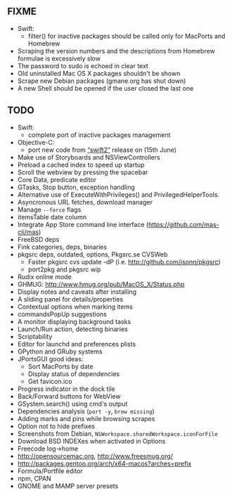 FIXME
-----

* Swift:
  - filter() for inactive packages should be called only for MacPorts and Homebrew
* Scraping the version numbers and the descriptions from Homebrew formulae is excessively slow
* The password to sudo is echoed in clear text
* Old uninstalled Mac OS X packages shouldn't be shown
* Scrape new Debian packages (gmane.org has shut down)
* A new Shell should be opened if the user closed the last one


TODO
----

* Swift:
  - complete port of inactive packages management
* Objective-C:
  - port new code from [“swift2”](https://github.com/gui-dos/Guigna/releases/tag/swift2)
    release on (15th June)
* Make use of Storyboards and NSViewControllers
* Preload a cached index to speed up startup
* Scroll the webview by pressing the spacebar
* Core Data, predicate editor
* GTasks, Stop button, exception handling
* Alternative use of ExecuteWithPrivileges() and PrivilegedHelperTools.
* Asyncronous URL fetches, download manager
* Manage `--force` flags
* itemsTable date column
* Integrate App Store command line interface (https://github.com/mas-cli/mas)
* FreeBSD deps
* Fink categories, deps, binaries
* pkgsrc deps, outdated, options, Pkgsrc.se CVSWeb
  - Faster pkgsrc cvs update -dP (i.e. http://github.com/jsonn/pkgsrc)
  - port2pkg and pkgsrc wip
* Rudix online mode
* GHMUG: http://www.hmug.org/pub/MacOS_X/Status.php
* Display notes and caveats after installing
* A sliding panel for details/properties
* Contextual options when marking items
* commandsPopUp suggestions
* A monitor displaying background tasks
* Launch/Run action, detecting binaries
* Scriptability
* Editor for launchd and preferences plists
* GPython and GRuby systems
* JPortsGUI good ideas:
  - Sort MacPorts by date
  - Display status of dependencies
  - Get favicon.ico
* Progress indicator in the dock tile
* Back/Forward buttons for WebView
* GSystem.search() using cmd's output
* Dependencies analysis (`port -y`, `brew missing`)
* Adding marks and pins while browsing scrapes
* Option not to hide prefixes
* Screenshots from Debian, `NSWorkspace.sharedWorkspace.iconForFile`
* Download BSD INDEXes when activated in Options
* Freecode log->home
* http://opensourcemac.org, http://www.freesmug.org/
* http://packages.gentoo.org/arch/x64-macos?arches=prefix
* Formula/Portfile editor
* npm, CPAN
* GNOME and MAMP server presets

